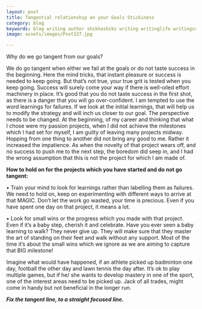 ```yaml
---
layout: post
title: Tangential relationship on your Goals Stickiness
category: blog
keywords: blog writing author shikhashikz writing writinglife writingcommunity dailyblogpost dailyblogpostchallenge happiness suffering life experiences 
image: assets/images/Post127.jpg

---
```


Why do we go tangent from our goals? 

We do go tangent when either we fail at the goals or do not taste success in the beginning. Here the mind tricks, that instant pleasure or success is needed to keep going. But that’s not true, your true grit is tested when you keep going. Success will surely come your way if there is well-oiled effort machinery in place. It’s good that you do not taste success in the first shot, as there is a danger that you will go over-confident. I am tempted to use the word learnings for failures. If we look at the initial learnings, that will help us to modify the strategy and will inch us closer to our goal. The perspective needs to be changed. At the beginning, of my career and thinking that what I chose were my passion projects, when I did not achieve the milestones which I had set for myself, I am guilty of leaving many projects midway. Hopping from one thing to another did not bring any good to me. Rather it increased the impatience. As when the novelty of that project wears off, and no success to push me to the next step, the boredom did seep in, and I had the wrong assumption that this is not the project for which I am made of.

**How to hold on for the projects which you have started and do not go tangent:**

•	Train your mind to look for learnings rather than labelling them as failures. We need to hold on, keep on experimenting with different ways to arrive at that MAGIC. Don’t let the work go wasted, your time is precious. Even if you have spent one day on that project, it means a lot.

•	Look for small wins or the progress which you made with that project. Even if it’s a baby step, cherish it and celebrate. Have you ever seen a baby learning to walk? They never give up. They will make sure that they master the art of standing on their feet and walk without any support. Most of the time it’s about the small wins which we ignore as we are aiming to capture that BIG milestone!

Imagine what would have happened, if an athlete picked up badminton one day, football the other day and lawn tennis the day after. It’s ok to play multiple games, but if he/ she wants to develop mastery in one of the sport, one of the interest areas need to be picked up. Jack of all trades, might come in handy but not beneficial in the longer run.

***Fix the tangent line, to a straight focused line.***
